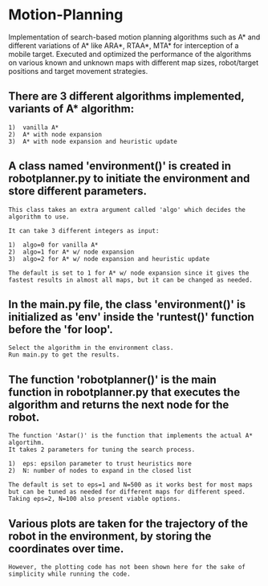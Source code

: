 # Motion-Planning
Implementation of search-based motion planning algorithms such as A* and different variations of A* like ARA*, RTAA*, MTA* for interception of a mobile target. Executed and optimized the performance of the algorithms on various known and unknown maps with different map sizes, robot/target positions and target movement strategies.

##   There are 3 different algorithms implemented, variants of A* algorithm:

    1)  vanilla A*
    2)  A* with node expansion
    3)  A* with node expansion and heuristic update

##   A class named 'environment()' is created in robotplanner.py to initiate the environment and store different parameters.
    This class takes an extra argument called 'algo' which decides the algorithm to use.
    
    It can take 3 different integers as input:

    1)  algo=0 for vanilla A*
    2)  algo=1 for A* w/ node expansion
    3)  algo=2 for A* w/ node expansion and heuristic update
    
    The default is set to 1 for A* w/ node expansion since it gives the fastest results in almost all maps, but it can be changed as needed.

##   In the main.py file, the class 'environment()' is initialized as 'env' inside the 'runtest()' function before the 'for loop'. 
    Select the algorithm in the environment class.
    Run main.py to get the results.

##    The function 'robotplanner()' is the main function in robotplanner.py that executes the algorithm and returns the next node for the robot.

    The function 'Astar()' is the function that implements the actual A* algortihm.
    It takes 2 parameters for tuning the search process.

    1)  eps: epsilon parameter to trust heuristics more
    2)  N: number of nodes to expand in the closed list

    The default is set to eps=1 and N=500 as it works best for most maps but can be tuned as needed for different maps for different speed.
    Taking eps=2, N=100 also present viable options.

##   Various plots are taken for the trajectory of the robot in the environment, by storing the coordinates over time.
    However, the plotting code has not been shown here for the sake of simplicity while running the code. 

